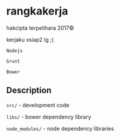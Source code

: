 # rangkakerja
hakcipta terpelihara 2017©

kerjaku xsiap2 lg ;(

	Nodejs

	Grunt

	Bower

## Description

`src/` - development code

`libs/` - bower dependency library

`node_modules/` - node dependency libraries
